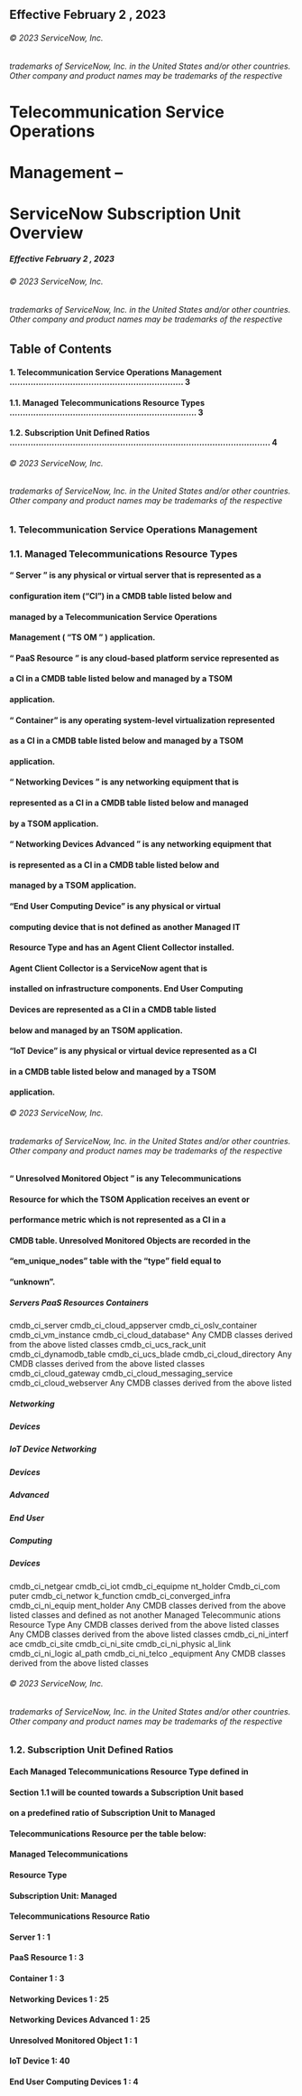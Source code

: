 ## Effective February 2 , 2023

###### © 2023 ServiceNow, Inc.

###### trademarks of ServiceNow, Inc. in the United States and/or other countries. Other company and product names may be trademarks of the respective

# Telecommunication Service Operations

# Management –

# ServiceNow Subscription Unit Overview


##### Effective February 2 , 2023

###### © 2023 ServiceNow, Inc.

###### trademarks of ServiceNow, Inc. in the United States and/or other countries. Other company and product names may be trademarks of the respective

## Table of Contents

#### 1. Telecommunication Service Operations Management .................................................................. 3

#### 1.1. Managed Telecommunications Resource Types ....................................................................... 3

#### 1.2. Subscription Unit Defined Ratios ................................................................................................... 4


###### © 2023 ServiceNow, Inc.

###### trademarks of ServiceNow, Inc. in the United States and/or other countries. Other company and product names may be trademarks of the respective

### 1. Telecommunication Service Operations Management

### 1.1. Managed Telecommunications Resource Types

#### “ Server ” is any physical or virtual server that is represented as a

#### configuration item (“CI”) in a CMDB table listed below and

#### managed by a Telecommunication Service Operations

#### Management ( “TS OM ” ) application.

#### “ PaaS Resource ” is any cloud-based platform service represented as

#### a CI in a CMDB table listed below and managed by a TSOM

#### application.

#### “ Container” is any operating system-level virtualization represented

#### as a CI in a CMDB table listed below and managed by a TSOM

#### application.

#### “ Networking Devices ” is any networking equipment that is

#### represented as a CI in a CMDB table listed below and managed

#### by a TSOM application.

#### “ Networking Devices Advanced ” is any networking equipment that

#### is represented as a CI in a CMDB table listed below and

#### managed by a TSOM application.

#### “End User Computing Device” is any physical or virtual

#### computing device that is not defined as another Managed IT

#### Resource Type and has an Agent Client Collector installed.

#### Agent Client Collector is a ServiceNow agent that is

#### installed on infrastructure components. End User Computing

#### Devices are represented as a CI in a CMDB table listed

#### below and managed by an TSOM application.

#### “IoT Device” is any physical or virtual device represented as a CI

#### in a CMDB table listed below and managed by a TSOM

#### application.


###### © 2023 ServiceNow, Inc.

###### trademarks of ServiceNow, Inc. in the United States and/or other countries. Other company and product names may be trademarks of the respective

#### “ Unresolved Monitored Object ” is any Telecommunications

#### Resource for which the TSOM Application receives an event or

#### performance metric which is not represented as a CI in a

#### CMDB table. Unresolved Monitored Objects are recorded in the

#### “em_unique_nodes” table with the “type” field equal to

#### “unknown”.

##### Servers PaaS Resources Containers

 cmdb_ci_server cmdb_ci_cloud_appserver cmdb_ci_oslv_container cmdb_ci_vm_instance cmdb_ci_cloud_database^ Any CMDB classes derived from the above listed classes cmdb_ci_ucs_rack_unit cmdb_ci_dynamodb_table cmdb_ci_ucs_blade cmdb_ci_cloud_directory Any CMDB classes derived from the above listed classes cmdb_ci_cloud_gateway cmdb_ci_cloud_messaging_service cmdb_ci_cloud_webserver Any CMDB classes derived from the above listed

##### Networking

##### Devices

##### IoT Device Networking

##### Devices

##### Advanced

##### End User

##### Computing

##### Devices

 cmdb_ci_netgear cmdb_ci_iot cmdb_ci_equipme nt_holder Cmdb_ci_com puter cmdb_ci_networ k_function cmdb_ci_converged_infra cmdb_ci_ni_equip ment_holder Any CMDB classes derived from the above listed classes and defined as not another Managed Telecommunic ations Resource Type Any CMDB classes derived from the above listed classes Any CMDB classes derived from the above listed classes cmdb_ci_ni_interf ace cmdb_ci_site cmdb_ci_ni_site cmdb_ci_ni_physic al_link cmdb_ci_ni_logic al_path cmdb_ci_ni_telco _equipment Any CMDB classes derived from the above listed classes


###### © 2023 ServiceNow, Inc.

###### trademarks of ServiceNow, Inc. in the United States and/or other countries. Other company and product names may be trademarks of the respective

### 1.2. Subscription Unit Defined Ratios

#### Each Managed Telecommunications Resource Type defined in

#### Section 1.1 will be counted towards a Subscription Unit based

#### on a predefined ratio of Subscription Unit to Managed

#### Telecommunications Resource per the table below:

#### Managed Telecommunications

#### Resource Type

#### Subscription Unit: Managed

#### Telecommunications Resource Ratio

#### Server 1 : 1

#### PaaS Resource 1 : 3

#### Container 1 : 3

#### Networking Devices 1 : 25

#### Networking Devices Advanced 1 : 25

#### Unresolved Monitored Object 1 : 1

#### IoT Device 1: 40

#### End User Computing Devices 1 : 4


